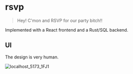 # rsvp
> Hey! C'mon and RSVP for our party bitch!!

Implemented with a React frontend and a Rust/SQL backend.

## UI 
The design is very human.

![localhost_5173_1FJ1](https://github.com/typio/rsvp/assets/26017543/18c18e98-e6a2-40da-8fde-952f32a114e8)
